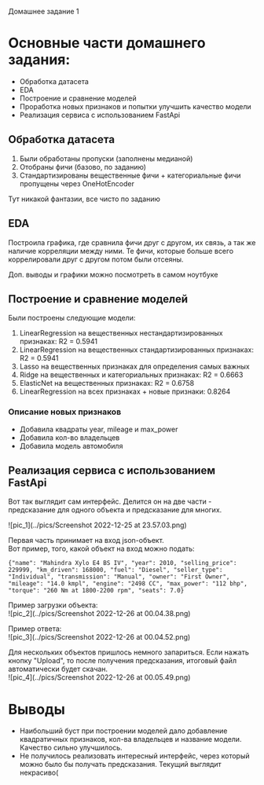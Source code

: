 Домашнее задание 1

# Основные части домашнего задания: 
- Обработка датасета
- EDA
- Построение и сравнение моделей
- Проработка новых признаков и попытки улучшить качество модели
- Реализация сервиса с использованием FastApi

## Обработка датасета
1. Были обработаны пропуски (заполнены медианой)
2. Отобраны фичи (базово, по заданию) 
3. Стандартизированы вещественные фичи + категориальные фичи пропущены через OneHotEncoder

Тут никакой фантазии, все чисто по заданию 

## EDA
Построила графика, где сравнила фичи друг с другом, их связь, а так же наличие корреляции между ними.
Те фичи, которые больше всего коррелировали друг с другом потом были отсеяны.

Доп. выводы и графики можно посмотреть в самом ноутбуке

## Построение и сравнение моделей
Были построены следующие модели: 
1. LinearRegression на вещественных нестандартизированных признаках: R2 = 0.5941
2. LinearRegression на вещественных стандартизированных признаках: R2 = 0.5941
3. Lasso на вещественных признаках для определения самых важных
4. Ridge на вещественных и категориальных признаках: R2 = 0.6663
5. ElasticNet на вещественных признаках: R2 = 0.6758
6. LinearRegression на всех признаках + новые признаки: 0.8264

### Описание новых признаков

- Добавила квадраты year, mileage и max_power
- Добавила кол-во владельцев
- Добавила модель автомобиля

## Реализация сервиса с использованием FastApi
Вот так выглядит сам интерфейс. Делится он на две части - предсказание для одного объекта и предсказание для многих.  

![pic_1](../pics/Screenshot 2022-12-25 at 23.57.03.png)  

Первая часть принимает на вход json-объект.  
Вот пример, того, какой объект на вход можно подать:  
```
{"name": "Mahindra Xylo E4 BS IV", "year": 2010, "selling_price": 229999, "km_driven": 168000, "fuel": "Diesel", "seller_type": "Individual", "transmission": "Manual", "owner": "First Owner", "mileage": "14.0 kmpl", "engine": "2498 CC", "max_power": "112 bhp", "torque": "260 Nm at 1800-2200 rpm", "seats": 7.0}
```
Пример загрузки объекта:  
![pic_2](../pics/Screenshot 2022-12-26 at 00.04.38.png)

Пример ответа:  
![pic_3](../pics/Screenshot 2022-12-26 at 00.04.52.png)

Для нескольких объектов пришлось немного запариться. Если нажать кнопку "Upload", то после получения предсказания, итоговый файл автоматически будет скачан.  
![pic_4](../pics/Screenshot 2022-12-26 at 00.05.49.png)


# Выводы
- Наибольший буст при построении моделей дало добавление квадратичных признаков, кол-ва владельцев и название модели. Качество сильно улучшилось. 
- Не получилось реализовать интересный интерфейс, через который можно было бы получать предсказания. Текущий выглядит некрасиво(

